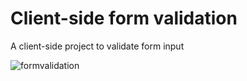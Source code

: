 # Client-side form validation

A client-side project to validate form input

![formvalidation](https://user-images.githubusercontent.com/68574667/126030654-d3156e89-3a06-4bd5-adb4-15303744991d.png)
